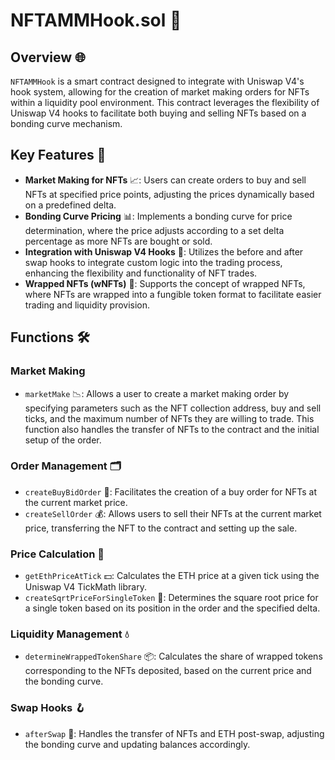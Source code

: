 # NFTAMMHook.sol 📜

## Overview 🌐
`NFTAMMHook` is a smart contract designed to integrate with Uniswap V4's hook system, allowing for the creation of market making orders for NFTs within a liquidity pool environment. This contract leverages the flexibility of Uniswap V4 hooks to facilitate both buying and selling NFTs based on a bonding curve mechanism.

## Key Features 🌟

- **Market Making for NFTs** 📈: Users can create orders to buy and sell NFTs at specified price points, adjusting the prices dynamically based on a predefined delta.
- **Bonding Curve Pricing** 📊: Implements a bonding curve for price determination, where the price adjusts according to a set delta percentage as more NFTs are bought or sold.
- **Integration with Uniswap V4 Hooks** 🔗: Utilizes the before and after swap hooks to integrate custom logic into the trading process, enhancing the flexibility and functionality of NFT trades.
- **Wrapped NFTs (wNFTs)** 🎁: Supports the concept of wrapped NFTs, where NFTs are wrapped into a fungible token format to facilitate easier trading and liquidity provision.

## Functions 🛠️

### Market Making
- `marketMake` 📉: Allows a user to create a market making order by specifying parameters such as the NFT collection address, buy and sell ticks, and the maximum number of NFTs they are willing to trade. This function also handles the transfer of NFTs to the contract and the initial setup of the order.

### Order Management 🗂️
- `createBuyBidOrder` 🛒: Facilitates the creation of a buy order for NFTs at the current market price.
- `createSellOrder` 💰: Allows users to sell their NFTs at the current market price, transferring the NFT to the contract and setting up the sale.

### Price Calculation 🧮
- `getEthPriceAtTick` 💵: Calculates the ETH price at a given tick using the Uniswap V4 TickMath library.
- `createSqrtPriceForSingleToken` 🔢: Determines the square root price for a single token based on its position in the order and the specified delta.

### Liquidity Management 💧
- `determineWrappedTokenShare` 📦: Calculates the share of wrapped tokens corresponding to the NFTs deposited, based on the current price and the bonding curve.

### Swap Hooks 🪝
- `afterSwap` 🔄: Handles the transfer of NFTs and ETH post-swap, adjusting the bonding curve and updating balances accordingly.
